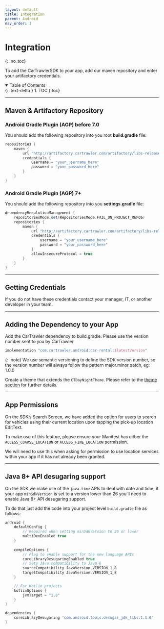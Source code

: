 ```yaml
---
layout: default
title: Integration
parent: Android
nav_order: 1
---
```


# Integration
{: .no_toc}

To add the CarTrawlerSDK to your app, add our maven repository and enter your artifactory credentials.

<details open markdown="block">
  <summary>
    Table of Contents
  </summary>
  {: .text-delta }
1. TOC
{:toc}
</details>

---

## Maven & Artifactory Repository

### Android Gradle Plugin (AGP) before 7.0

You should add the following repository into you root <b>build.gradle</b> file:

```groovy
repositories {
    maven {
        url "http://artifactory.cartrawler.com/artifactory/libs-release-local"
        credentials { 
            username = "your_username_here" 
            password = "your_password_here" 
        }
    }
}
```

### Android Gradle Plugin (AGP) 7+

You should add the following repository into you <b>settings.gradle</b> file:

```groovy
dependencyResolutionManagement {
    repositoriesMode.set(RepositoriesMode.FAIL_ON_PROJECT_REPOS)
    repositories {
        maven {
            url "http://artifactory.cartrawler.com/artifactory/libs-release-local"
            credentials {
                username = "your_username_here"
                password = "your_password_here"
            }
            allowInsecureProtocol = true
        }
    }
}
```

---

## Getting Credentials

If you do not have these credentials contact your manager, IT, or another developer in your team.

---

## Adding the Dependency to your App
Add the CarTrawler dependency to build.gradle. Please use the version number sent to you by CarTrawler.

```groovy     
implementation "com.cartrawler.android:car-rental:$latestVersion" 
```

{: .note}
We use semantic versioning to define the SDK version number, so the version number will always follow the pattern major.minor.patch, eg: 1.0.0

Create a theme that extends the ```CTDayNightTheme```. Please refer to the <a href="/docs/android/customisation/themes" target="_blank">theme section</a> for further details.

---

## App Permissions

On the SDK’s Search Screen, we have added the option for users to search for vehicles using their current location upon tapping the pick-up location EditText.

To make use of this feature, please ensure your Manifest has either the `ACCESS_COARSE_LOCATION` or `ACCESS_FINE_LOCATION` permission.

We will need to use this when asking for permission to use location services within your app if it has not already been granted.

---

## Java 8+ API desugaring support

On the SDK we make use of the `java.time` APIs to deal with date and time, if your app `minSdkVersion` is set to a version lower than 26 you'll need to enable
Java 8+ API desugaring support.

To do that just add the code into your project level `build.gradle` file as follows:

```groovy
android {
    defaultConfig {
        // Required when setting minSdkVersion to 20 or lower
        multiDexEnabled true
    }
    
    compileOptions {
        // Flag to enable support for the new language APIs
        coreLibraryDesugaringEnabled true
        // Sets Java compatibility to Java 8
        sourceCompatibility JavaVersion.VERSION_1_8
        targetCompatibility JavaVersion.VERSION_1_8
    }

    // For Kotlin projects
    kotlinOptions {
        jvmTarget = "1.8"
    }
}

dependencies {
    coreLibraryDesugaring 'com.android.tools:desugar_jdk_libs:1.1.6'
}
```